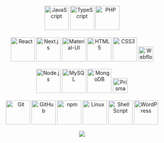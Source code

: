 <div align="center">
  <!-- Programming Languages -->
  <br>
  <div>
    <img src="https://cdn.jsdelivr.net/gh/devicons/devicon/icons/javascript/javascript-original.svg" height="65" alt="JavaScript">
    <img src="https://cdn.jsdelivr.net/gh/devicons/devicon/icons/typescript/typescript-original.svg" height="65" alt="TypeScript">
    <img src="https://cdn.jsdelivr.net/gh/devicons/devicon/icons/php/php-original.svg" height="65" alt="PHP">
  </div>
  <br>

  <!-- Frontend Technologies -->
  <div>
    <img src="https://cdn.jsdelivr.net/gh/devicons/devicon/icons/react/react-original.svg" height="65" alt="React">
    <img src="https://cdn.jsdelivr.net/gh/devicons/devicon/icons/nextjs/nextjs-original.svg" height="65" alt="Next.js">
    <img src="https://cdn.jsdelivr.net/gh/devicons/devicon/icons/materialui/materialui-original.svg" height="65" alt="Material-UI">
    <img src="https://cdn.jsdelivr.net/gh/devicons/devicon/icons/html5/html5-original.svg" height="65" alt="HTML5">
    <img src="https://cdn.jsdelivr.net/gh/devicons/devicon/icons/css3/css3-original.svg" height="65" alt="CSS3">
    <img src="https://uxwing.com/wp-content/themes/uxwing/download/brands-and-social-media/webflow-icon.svg" height="40" alt="Webflow">
  </div>
  <br>

  <!-- Backend & Databases -->
  <div>
    <img src="https://cdn.jsdelivr.net/gh/devicons/devicon/icons/nodejs/nodejs-original.svg" height="65" alt="Node.js">
    <img src="https://cdn.jsdelivr.net/gh/devicons/devicon/icons/mysql/mysql-original.svg" height="65" alt="MySQL">
    <img src="https://cdn.jsdelivr.net/gh/devicons/devicon/icons/mongodb/mongodb-original.svg" height="65" alt="MongoDB">
    <img src="https://prismalens.vercel.app/header/logo-dark.svg" height="40" alt="Prisma">
  </div>
  <br>

  <!-- Tools & Platforms -->
  <div>
    <img src="https://cdn.jsdelivr.net/gh/devicons/devicon/icons/git/git-original.svg" height="65" alt="Git">
    <img src="https://cdn.jsdelivr.net/gh/devicons/devicon/icons/github/github-original.svg" height="65" alt="GitHub">
    <img src="https://cdn.jsdelivr.net/gh/devicons/devicon/icons/npm/npm-original-wordmark.svg" height="65" alt="npm">
    <img src="https://cdn.jsdelivr.net/gh/devicons/devicon/icons/linux/linux-original.svg" height="65" alt="Linux">
    <img src="https://cdn.jsdelivr.net/gh/devicons/devicon/icons/bash/bash-original.svg" height="65" alt="Shell Script">
    <img src="https://cdn.jsdelivr.net/gh/devicons/devicon/icons/wordpress/wordpress-original.svg" height="65" alt="WordPress">
  </div>
</div>



<p align="center">
  <a href="https://skillicons.dev">
    <img src="https://skillicons.dev/icons?i=git,aws,bootstrap,c,cpp,css,discord,docker,dynamodb,express,figma,firebase,github,html,idea,java,js,kotlin,linux,md,materialui,mongodb,mysql,nextjs,nodejs,postman,py,react,redux,tailwind,ts,vscode&perline=14" />
  </a>
</p>
